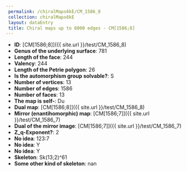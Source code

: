 ```yaml
--- 
 permalink: /chiralMaps6kE/CM_1586_8 
 collection: chiralMaps6kE
 layout: dataEntry
 title: Chiral maps up to 6000 edges - CM[1586;8]
---
```


- **ID**: [CM[1586;8]]({{ site.url }}/test/CM_1586_8)
- **Genus of the underlying surface**: 781
- **Length of the face**: 244
- **Valency**: 244
- **Length of the Petrie polygon**: 26
- **Is the automorphism group solvable?**: S
- **Number of vertices**: 13
- **Number of edges**: 1586
- **Number of faces**: 13
- **The map is self-**: Du
- **Dual map**: [CM[1586;8]]({{ site.url }}/test/CM_1586_8)
- **Mirror (enantihomorphic) map**: [CM[1586;7]]({{ site.url }}/test/CM_1586_7)
- **Dual of the mirror image**: [CM[1586;7]]({{ site.url }}/test/CM_1586_7)
- **Z_q-Exponent?**: 2
- **No idea**:  123:7
- **No idea**: Y
- **No idea**: Y
- **Skeleton**: Sk(13;2)^61
- **Some other kind of skeleton**: nan
